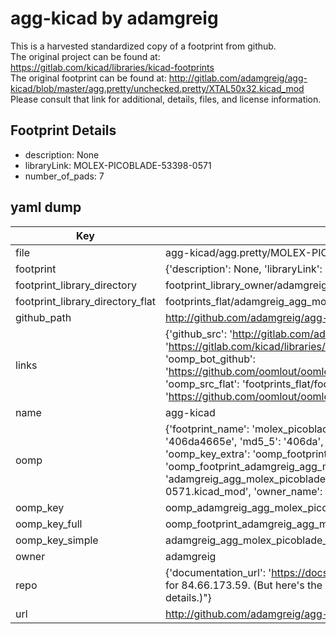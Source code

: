 # agg-kicad by adamgreig  
This is a harvested standardized copy of a footprint from github.  
The original project can be found at:  
https://gitlab.com/kicad/libraries/kicad-footprints  
The original footprint can be found at:
http://gitlab.com/adamgreig/agg-kicad/blob/master/agg.pretty/unchecked.pretty/XTAL50x32.kicad_mod
Please consult that link for additional, details, files, and license information.  
## Footprint Details
* description: None  
* libraryLink: MOLEX-PICOBLADE-53398-0571  
* number_of_pads: 7  
## yaml dump  
| Key | Value |  
| --- | --- |  
| file | agg-kicad/agg.pretty/MOLEX-PICOBLADE-53398-0571.kicad_mod |  
| footprint | {'description': None, 'libraryLink': 'MOLEX-PICOBLADE-53398-0571', 'number_of_pads': 7} |  
| footprint_library_directory | footprint_library_owner/adamgreig_agg-kicad |  
| footprint_library_directory_flat | footprints_flat/adamgreig_agg_molex_picoblade_53398_0571/working |  
| github_path | http://github.com/adamgreig/agg-kicad/blob/master/agg.pretty/MOLEX-PICOBLADE-53398-0571.kicad_mod |  
| links | {'github_src': 'http://gitlab.com/adamgreig/agg-kicad/blob/master/agg.pretty/unchecked.pretty/XTAL50x32.kicad_mod', 'github_src_repo': 'https://gitlab.com/kicad/libraries/kicad-footprints', 'oomp_bot': 'footprints/adamgreig_agg_molex_picoblade_53398_0571/working', 'oomp_bot_github': 'https://github.com/oomlout/oomlout_oomp_footprint_bot/tree/main/footprints/adamgreig_agg_molex_picoblade_53398_0571/working', 'oomp_src_flat': 'footprints_flat/footprints_flat/adamgreig_agg_molex_picoblade_53398_0571/working', 'oomp_src_flat_github': 'https://github.com/oomlout/oomlout_oomp_footprint_src/tree/main/footprints_flat/adamgreig_agg_molex_picoblade_53398_0571/working'} |  
| name | agg-kicad |  
| oomp | {'footprint_name': 'molex_picoblade_53398_0571', 'library_name': 'agg', 'md5': '406da4665e9e663ae12fe6ec143322fc', 'md5_10': '406da4665e', 'md5_5': '406da', 'md5_6': '406da4', 'oomp_key': 'oomp_adamgreig_agg_molex_picoblade_53398_0571', 'oomp_key_extra': 'oomp_footprint_adamgreig_agg_molex_picoblade_53398_0571', 'oomp_key_full': 'oomp_footprint_adamgreig_agg_molex_picoblade_53398_0571_406da4', 'oomp_key_simple': 'adamgreig_agg_molex_picoblade_53398_0571', 'original_filename': 'agg-kicad/agg.pretty/MOLEX-PICOBLADE-53398-0571.kicad_mod', 'owner_name': 'adamgreig'} |  
| oomp_key | oomp_adamgreig_agg_molex_picoblade_53398_0571 |  
| oomp_key_full | oomp_footprint_adamgreig_agg_molex_picoblade_53398_0571 |  
| oomp_key_simple | adamgreig_agg_molex_picoblade_53398_0571 |  
| owner | adamgreig |  
| repo | {'documentation_url': 'https://docs.github.com/rest/overview/resources-in-the-rest-api#rate-limiting', 'message': "API rate limit exceeded for 84.66.173.59. (But here's the good news: Authenticated requests get a higher rate limit. Check out the documentation for more details.)"} |  
| url | http://github.com/adamgreig/agg-kicad |  

